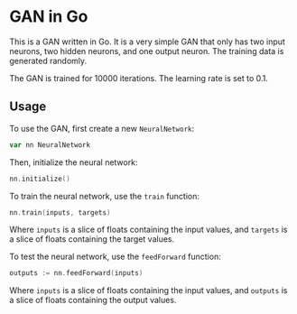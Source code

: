 # GAN in Go

This is a GAN written in Go. It is a very simple GAN that only has two input neurons, two hidden neurons, and one output neuron. The training data is generated randomly.

The GAN is trained for 10000 iterations. The learning rate is set to 0.1.

## Usage

To use the GAN, first create a new `NeuralNetwork`:

```go
var nn NeuralNetwork
```

Then, initialize the neural network:

```go
nn.initialize()
```

To train the neural network, use the `train` function:

```go
nn.train(inputs, targets)
```

Where `inputs` is a slice of floats containing the input values, and `targets` is a slice of floats containing the target values.

To test the neural network, use the `feedForward` function:

```go
outputs := nn.feedForward(inputs)
```

Where `inputs` is a slice of floats containing the input values, and `outputs` is a slice of floats containing the output values.
